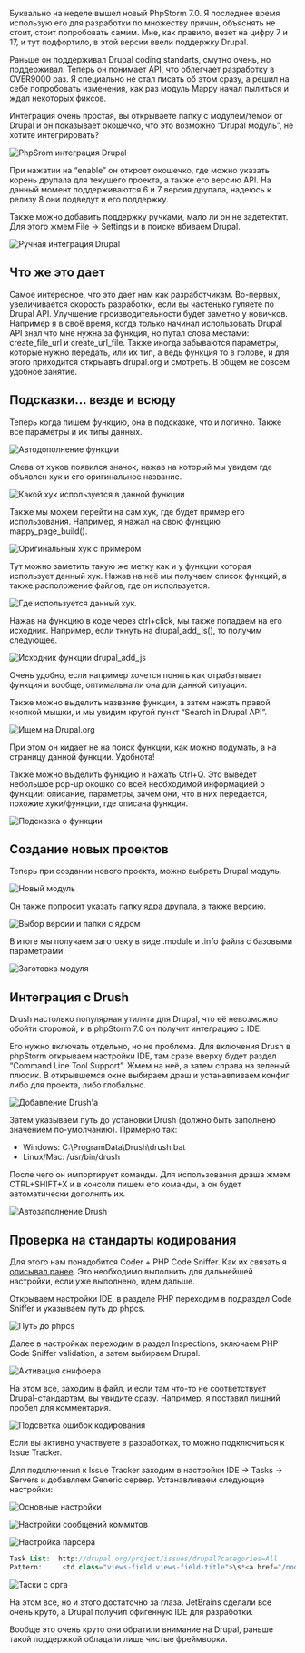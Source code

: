 Буквально на неделе вышел новый PhpStorm 7.0. Я последнее время использую его
для разработки по множеству причин, объяснять не стоит, стоит попробовать самим.
Мне, как правило, везет на цифру 7 и 17, и тут подфортило, в этой версии ввели
поддержку Drupal.

Раньше он поддерживал Drupal coding standarts, смутно очень, но поддерживал.
Теперь он понимает API, что облегчает разработку в OVER9000 раз. Я специально не
стал писать об этом сразу, а решил на себе попробовать изменения, как раз модуль
Mappy начал пылиться и ждал некоторых фиксов.

Интеграция очень простая, вы открываете папку с модулем/темой от Drupal и он
показывает окошечко, что это возможно “Drupal модуль”, не хотите интегрировать?

![PhpSrom интеграция Drupal](image/1.png)

При нажатии на “enable” он откроет окошечко, где можно указать корень друпала
для текущего проекта, а также его версию API. На данный момент поддерживаются 6
и 7 версия друпала, надеюсь к релизу 8 они подведут и его поддержку.

Также можно добавить поддержку ручками, мало ли он не задетектит. Для этого жмем
File -> Settings и в поиске вбиваем Drupal.

![Ручная интеграция Drupal](image/2.png)

## Что же это дает

Самое интересное, что это дает нам как разработчикам. Во-первых, увеличивается
скорость разработки, если вы частенько гуляете по Drupal API. Улучшение
производительности будет заметно у новичков. Например я в своё время, когда
только начинал использовать Drupal API знал что мне нужна за функция, но путал
слова местами: create_file_url и create_url_file. Также иногда забываются
параметры, которые нужно передать, или их тип, а ведь функция то в голове, и для
этого приходится открыавть drupal.org и смотреть. В общем не совсем удобное
занятие.

## Подсказки... везде и всюду

Теперь когда пишем функцию, она в подсказке, что и логично. Также все параметры
и их типы данных.

![Автодополнение функции](image/3.png)

Слева от хуков появился значок, нажав на который мы увидем где объявлен хук и
его оригинальное название.

![Какой хук используется в данной функции](image/4.png)

Также мы можем перейти на сам хук, где будет пример его использования. Например,
я нажал на свою функцию mappy_page_build().

![Оригинальный хук с примером](image/5.png)

Тут можно заметить такую же метку как и у функции которая использует данный хук.
Нажав на неё мы получаем список функций, а также расположение файлов, где он
используется.

![Где используется данный хук.](image/6.png)

Нажав на функцию в коде через ctrl+click, мы также попадаем на его исходник.
Например, если ткнуть на drupal_add_js(), то получим следующее.

![Исходник функции drupal_add_js](image/7.png)

Очень удобно, если например хочется понять как отрабатывает функция и вообще,
оптимальна ли она для данной ситуации.

Также можно выделить название функции, а затем нажать правой кнопкой мышки, и мы
увидим крутой пункт “Search in Drupal API”.

![Ищем на Drupal.org](image/8.png)

При этом он кидает не на поиск функции, как можно подумать, а на страницу данной
функции. Удобнота!

Также можно выделить функцию и нажать Ctrl+Q. Это выведет небольшое pop-up
окошко со всей необходимой информацией о функции: описание, параметры, зачем
они, что в них передается, похожие хуки/функции, где описана функция.

![Подсказка о функции](image/9.png)

## Создание новых проектов

Теперь при создании нового проекта, можно выбрать Drupal модуль.

![Новый модуль](image/10.png)

Он также попросит указать папку ядра друпала, а также версию.

![Выбор версии и папки с ядром](image/11.png)

В итоге мы получаем заготовку в виде .module и .info файла с базовыми
параметрами.

![Заготовка модуля](image/12.png)

## Интеграция с Drush

Drush настолько популярная утилита для Drupal, что её невозможно обойти
стороной, и в phpStorm 7.0 он получит интеграцию с IDE.

Его нужно включать отдельно, но не проблема. Для включения Drush в phpStorm
открываем настройки IDE, там сразе вверху будет раздел “Command Line Tool
Support”. Жмем на неё, а затем справа на зеленый плюсик. В открывшемся окне
выбираем драш и устанавливаем конфиг либо для проекта, либо глобально.

![Добавление Drush'a](image/13.png)

Затем указываем путь до установки Drush (должно быть заполнено значением
по-умолчанию). Примерно так:

- Windows: C:\\ProgramData\Drush\drush.bat
- Linux/Mac: /usr/bin/drush

После чего он импортирует команды. Для использования драша жмем CTRL+SHIFT+X и в
консоли пишем его команды, а он будет автоматически дополнять их.

![Автозаполнение Drush](image/14.png)

## Проверка на стандарты кодирования

Для этого нам понадобится Coder + PHP Code Sniffer. Как их связать
я [описывал ранее][ubuntu-drupal-cs]. Это необходимо выполнить для дальнейшей
настройки, если уже выполнено, идем дальше.

Открываем настройки IDE, в разделе PHP переходим в подраздел Code Sniffer и
указываем путь до phpcs.

![Путь до phpcs](image/15.png)

Далее в настройках переходим в раздел Inspections, включаем PHP Code Sniffer
validation, а затем выбираем Drupal.

![Активация сниффера](image/16.png)

На этом все, заходим в файл, и если там что-то не соответствует
Drupal-стандартам, вы увидите сразу. Например, я поставил лишний пробел для
комментария.

![Подсветка ошибок кодирования](image/17.png)

Если вы активно участвуете в разработках, то можно подключиться к Issue Tracker.

Для подключения к Issue Tracker заходим в настройки IDE -> Tasks -> Servers и
добавляем Generic сервер. Устанавливаем следующие настройки:

![Основные настройки](image/18.png)

![Настройки сообщений коммитов](image/19.png)

![Настройка парсера](image/20.png)

```php {"header":"Интеграция с Drupal.org Issues"}
Task List:  http://drupal.org/project/issues/drupal?categories=All   
Pattern:     <td class="views-field views-field-title">\s*<a href="/node/({id}.+?)">({summary}.+?)</a>
```

![Таски с орга](image/21.png)

На этом все, но и этого достаточно за глаза. JetBrains сделали все очень круто,
а Drupal получил офигенную IDE для разработки.

Вообще это очень круто они обратили внимание на Drupal, раньше такой поддержкой
обладали лишь чистые фреймворки.

[ubuntu-drupal-cs]: ../../../../2013/03/09/drupal-7-code-style-check-ubuntu/article.ru.md
